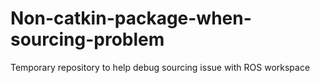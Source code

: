 # Non-catkin-package-when-sourcing-problem
Temporary repository to help debug sourcing issue with ROS workspace
